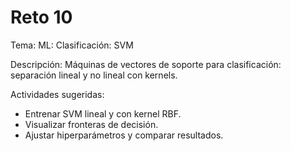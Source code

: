 # Reto 10

Tema: ML: Clasificación: SVM

Descripción: Máquinas de vectores de soporte para clasificación: separación lineal y no lineal con kernels.

Actividades sugeridas:
- Entrenar SVM lineal y con kernel RBF.
- Visualizar fronteras de decisión.
- Ajustar hiperparámetros y comparar resultados.